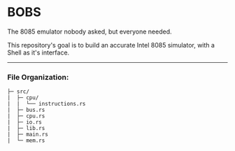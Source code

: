 # BOBS
The 8085 emulator nobody asked, but everyone needed.

This repository's goal is to build an accurate Intel 8085 simulator, with a Shell as it's interface.

---

### File Organization:
```
├─ src/
|  ├─ cpu/
|  |  └── instructions.rs
|  ├─ bus.rs
|  ├─ cpu.rs
|  ├─ io.rs
|  ├─ lib.rs
|  ├─ main.rs
|  └─ mem.rs
```

